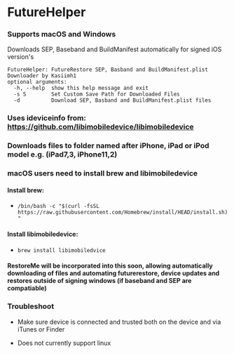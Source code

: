 # FutureHelper 

### Supports macOS and Windows

Downloads SEP, Baseband and BuildManifest automatically for signed iOS version's

```
FutureHelper: FutureRestore SEP, Basband and BuildManifest.plist Downloader by Kasiimh1
optional arguments:
  -h, --help  show this help message and exit
  -s S        Set Custom Save Path for Downloaded Files
  -d          Download SEP, Basband and BuildManifest.plist files
```

### Uses ideviceinfo from: https://github.com/libimobiledevice/libimobiledevice

### Downloads files to folder named after iPhone, iPad or iPod model e.g. (iPad7,3, iPhone11,2)

### macOS users need to install brew and libimobiledevice 

#### Install brew:

- ``` /bin/bash -c "$(curl -fsSL https://raw.githubusercontent.com/Homebrew/install/HEAD/install.sh)" ```

#### Install libimobiledevice:

- ``` brew install libimobiledvice ```

#### RestoreMe will be incorporated into this soon, allowing automatically downloading of files and automating futurerestore, device updates and restores outside of signing windows (if baseband and SEP are compatiable)

### Troubleshoot

- Make sure device is connected and trusted both on the device and via iTunes or Finder

- Does not currently support linux
